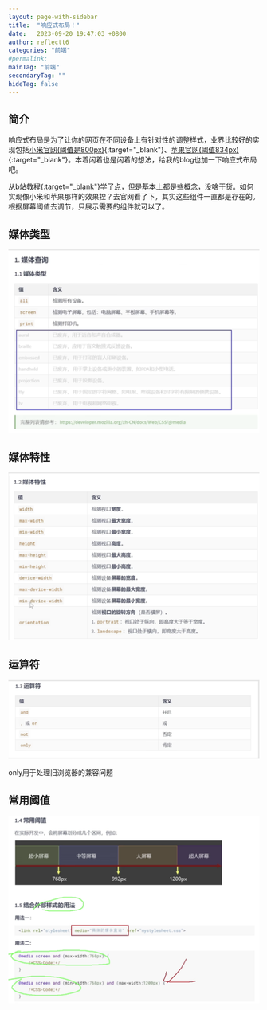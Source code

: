 ```yaml
---
layout: page-with-sidebar
title:  "响应式布局！"
date:   2023-09-20 19:47:03 +0800
author: reflectt6
categories: "前端"
#permalink: 
mainTag: "前端"
secondaryTag: ""
hideTag: false
---
```


## 简介

响应式布局是为了让你的网页在不同设备上有针对性的调整样式，业界比较好的实现包括[小米官网(阈值是800px)](https://www.mi.com/?g_utm=Thirdparty.Baidu.ProductUnion.BrandZone-Baidu-PC.Brand-A-2){:target="_blank"}、[苹果官网(阈值834px)](https://www.apple.com.cn/?afid=p238%7CqkDtXMcg_mtid_18707vxu38484&cid=aos-cn-kwba-brand-bz){:target="_blank"}。本着闲着也是闲着的想法，给我的blog也加一下响应式布局吧。

从[b站教程](https://www.bilibili.com/video/BV1p84y1P7Z5/?p=197&spm_id_from=333.1007.top_right_bar_window_history.content.click&vd_source=071e91b448cc575bb2206174edc54928){:target="_blank"}学了点，但是基本上都是些概念，没啥干货。如何实现像小米和苹果那样的效果捏？去官网看了下，其实这些组件一直都是存在的。根据屏幕阈值去调节，只展示需要的组件就可以了。

## 媒体类型

![image-20231001093405951](/assets/images/2023-10-01-响应式布局//image-20231001093405951.png)

## 媒体特性

![image-20231001093303118](/assets/images/2023-10-01-响应式布局//image-20231001093303118.png)

## 运算符

![image-20231001093807353](/assets/images/2023-10-01-响应式布局//image-20231001093807353.png)

only用于处理旧浏览器的兼容问题

## 常用阈值

![image-20231001094517837](/assets/images/2023-10-01-响应式布局//image-20231001094517837.png)
